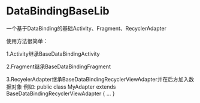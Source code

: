 # DataBindingBaseLib
一个基于DataBinding的基础Activity、Fragment、RecyclerAdapter

使用方法很简单：

1.Activity继承BaseDataBindingActivity

2.Fragment继承BaseDataBindingFragment

3.RecyelerAdapter继承BaseDataBindingRecyclerViewAdapter并在后方加入数据对象
例如:
public class MyAdapter extends BaseDataBindingRecyclerViewAdapter<BaseInfo> {
		...
}
